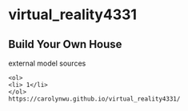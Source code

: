 # virtual_reality4331

## Build Your Own House


external model sources
```
<ol>
<li> 1</li>
</ol>
https://carolynwu.github.io/virtual_reality4331/

